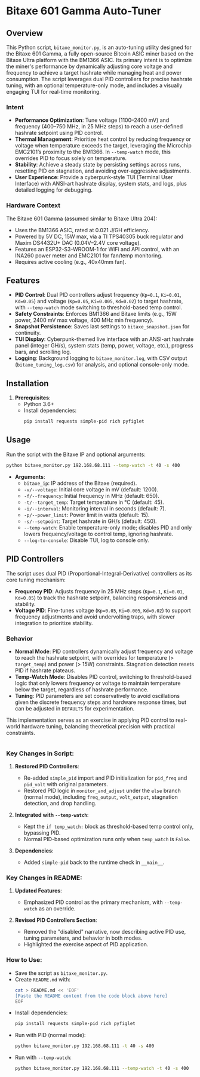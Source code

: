 # Bitaxe 601 Gamma Auto-Tuner

## Overview

This Python script, `bitaxe_monitor.py`, is an auto-tuning utility designed for the Bitaxe 601 Gamma, a fully open-source Bitcoin ASIC miner based on the Bitaxe Ultra platform with the BM1366 ASIC. Its primary intent is to optimize the miner's performance by dynamically adjusting core voltage and frequency to achieve a target hashrate while managing heat and power consumption. The script leverages dual PID controllers for precise hashrate tuning, with an optional temperature-only mode, and includes a visually engaging TUI for real-time monitoring.

### Intent
- **Performance Optimization**: Tune voltage (1100–2400 mV) and frequency (400–750 MHz, in 25 MHz steps) to reach a user-defined hashrate setpoint using PID control.
- **Thermal Management**: Prioritize heat control by reducing frequency or voltage when temperature exceeds the target, leveraging the Microchip EMC2101’s proximity to the BM1366. In `--temp-watch` mode, this overrides PID to focus solely on temperature.
- **Stability**: Achieve a steady state by persisting settings across runs, resetting PID on stagnation, and avoiding over-aggressive adjustments.
- **User Experience**: Provide a cyberpunk-style TUI (Terminal User Interface) with ANSI-art hashrate display, system stats, and logs, plus detailed logging for debugging.

### Hardware Context
The Bitaxe 601 Gamma (assumed similar to Bitaxe Ultra 204):
- Uses the BM1366 ASIC, rated at 0.021 J/GH efficiency.
- Powered by 5V DC, 15W max, via a TI TPS40305 buck regulator and Maxim DS4432U+ DAC (0.04V–2.4V core voltage).
- Features an ESP32-S3-WROOM-1 for WiFi and API control, with an INA260 power meter and EMC2101 for fan/temp monitoring.
- Requires active cooling (e.g., 40x40mm fan).

## Features

- **PID Control**: Dual PID controllers adjust frequency (`Kp=0.1`, `Ki=0.01`, `Kd=0.05`) and voltage (`Kp=0.05`, `Ki=0.005`, `Kd=0.02`) to target hashrate, with `--temp-watch` mode switching to threshold-based temp control.
- **Safety Constraints**: Enforces BM1366 and Bitaxe limits (e.g., 15W power, 2400 mV max voltage, 400 MHz min frequency).
- **Snapshot Persistence**: Saves last settings to `bitaxe_snapshot.json` for continuity.
- **TUI Display**: Cyberpunk-themed live interface with an ANSI-art hashrate panel (integer GH/s), system stats (temp, power, voltage, etc.), progress bars, and scrolling log.
- **Logging**: Background logging to `bitaxe_monitor.log`, with CSV output (`bitaxe_tuning_log.csv`) for analysis, and optional console-only mode.

## Installation

1. **Prerequisites**:
   - Python 3.6+
   - Install dependencies:
     ```bash
     pip install requests simple-pid rich pyfiglet
     ```

## Usage

Run the script with the Bitaxe IP and optional arguments:
```bash
python bitaxe_monitor.py 192.168.68.111 --temp-watch -t 40 -s 400
```

- **Arguments**:
  - `bitaxe_ip`: IP address of the Bitaxe (required).
  - `-v/--voltage`: Initial core voltage in mV (default: 1200).
  - `-f/--frequency`: Initial frequency in MHz (default: 650).
  - `-t/--target_temp`: Target temperature in °C (default: 45).
  - `-i/--interval`: Monitoring interval in seconds (default: 7).
  - `-p/--power_limit`: Power limit in watts (default: 15).
  - `-s/--setpoint`: Target hashrate in GH/s (default: 450).
  - `--temp-watch`: Enable temperature-only mode; disables PID and only lowers frequency/voltage to control temp, ignoring hashrate.
  - `--log-to-console`: Disable TUI, log to console only.

## PID Controllers

The script uses dual PID (Proportional-Integral-Derivative) controllers as its core tuning mechanism:
- **Frequency PID**: Adjusts frequency in 25 MHz steps (`Kp=0.1`, `Ki=0.01`, `Kd=0.05`) to track the hashrate setpoint, balancing responsiveness and stability.
- **Voltage PID**: Fine-tunes voltage (`Kp=0.05`, `Ki=0.005`, `Kd=0.02`) to support frequency adjustments and avoid undervolting traps, with slower integration to prioritize stability.

### Behavior
- **Normal Mode**: PID controllers dynamically adjust frequency and voltage to reach the hashrate setpoint, with overrides for temperature (> `target_temp`) and power (> 15W) constraints. Stagnation detection resets PID if hashrate plateaus.
- **Temp-Watch Mode**: Disables PID control, switching to threshold-based logic that only lowers frequency or voltage to maintain temperature below the target, regardless of hashrate performance.
- **Tuning**: PID parameters are set conservatively to avoid oscillations given the discrete frequency steps and hardware response times, but can be adjusted in `DEFAULTS` for experimentation.

This implementation serves as an exercise in applying PID control to real-world hardware tuning, balancing theoretical precision with practical constraints.
```
```

### Key Changes in Script:
1. **Restored PID Controllers**:
   - Re-added `simple_pid` import and PID initialization for `pid_freq` and `pid_volt` with original parameters.
   - Restored PID logic in `monitor_and_adjust` under the `else` branch (normal mode), including `freq_output`, `volt_output`, stagnation detection, and drop handling.

2. **Integrated with `--temp-watch`**:
   - Kept the `if temp_watch:` block as threshold-based temp control only, bypassing PID.
   - Normal PID-based optimization runs only when `temp_watch` is `False`.

3. **Dependencies**:
   - Added `simple-pid` back to the runtime check in `__main__`.

### Key Changes in README:
1. **Updated Features**:
   - Emphasized PID control as the primary mechanism, with `--temp-watch` as an override.

2. **Revised PID Controllers Section**:
   - Removed the "disabled" narrative, now describing active PID use, tuning parameters, and behavior in both modes.
   - Highlighted the exercise aspect of PID application.

### How to Use:
- Save the script as `bitaxe_monitor.py`.
- Create `README.md` with:
  ```bash
  cat > README.md << 'EOF'
  [Paste the README content from the code block above here]
  EOF
  ```
- Install dependencies:
  ```bash
  pip install requests simple-pid rich pyfiglet
  ```
- Run with PID (normal mode):
  ```bash
  python bitaxe_monitor.py 192.168.68.111 -t 40 -s 400
  ```
- Run with `--temp-watch`:
  ```bash
  python bitaxe_monitor.py 192.168.68.111 --temp-watch -t 40 -s 400
  ```
